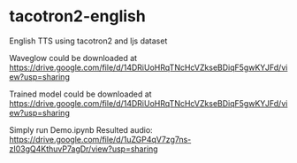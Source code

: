 # tacotron2-english
 English TTS using tacotron2 and ljs dataset

Waveglow could be downloaded at
https://drive.google.com/file/d/14DRiUoHRqTNcHcVZkseBDiqF5gwKYJFd/view?usp=sharing

Trained model could be downloaded at
https://drive.google.com/file/d/14DRiUoHRqTNcHcVZkseBDiqF5gwKYJFd/view?usp=sharing

Simply run Demo.ipynb
Resulted audio: https://drive.google.com/file/d/1uZGP4qV7zg7ns-zI03gQ4KthuvP7agDr/view?usp=sharing
